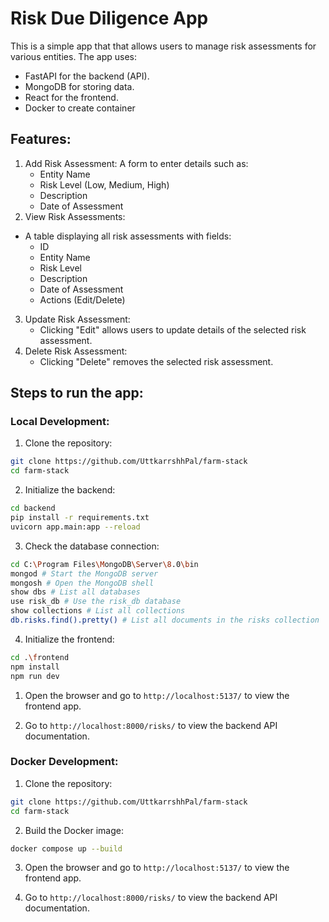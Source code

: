 # Risk Due Diligence App

This is a simple app that that allows users to manage risk assessments for various entities. 
The app uses:
- FastAPI for the backend (API).
- MongoDB for storing data.
- React for the frontend.
- Docker to create container

## Features:
1. Add Risk Assessment: A form to enter details such as:
    - Entity Name
    - Risk Level (Low, Medium, High)
    - Description
    - Date of Assessment
2. View Risk Assessments:
- A table displaying all risk assessments with fields:
    - ID
    - Entity Name
    - Risk Level
    - Description
    - Date of Assessment
    - Actions (Edit/Delete)
3. Update Risk Assessment:
   - Clicking "Edit" allows users to update details of the selected risk assessment.
4. Delete Risk Assessment:
    - Clicking "Delete" removes the selected risk assessment.
  
## Steps to run the app:

### Local Development:
1. Clone the repository:
```bash
git clone https://github.com/UttkarrshhPal/farm-stack
cd farm-stack
```

2. Initialize the backend:
```bash
cd backend
pip install -r requirements.txt
uvicorn app.main:app --reload
```

3. Check the database connection:
```bash
cd C:\Program Files\MongoDB\Server\8.0\bin
mongod # Start the MongoDB server
mongosh # Open the MongoDB shell
show dbs # List all databases
use risk_db # Use the risk_db database
show collections # List all collections
db.risks.find().pretty() # List all documents in the risks collection
```

4. Initialize the frontend:
```bash
cd .\frontend
npm install
npm run dev
```

1. Open the browser and go to `http://localhost:5137/` to view the frontend app.

2. Go to `http://localhost:8000/risks/` to view the backend API documentation.

### Docker Development: 
1. Clone the repository:
```bash
git clone https://github.com/UttkarrshhPal/farm-stack
cd farm-stack
```

2. Build the Docker image:
```bash
docker compose up --build
```

3. Open the browser and go to `http://localhost:5137/` to view the frontend app. 

4. Go to `http://localhost:8000/risks/` to view the backend API documentation.
